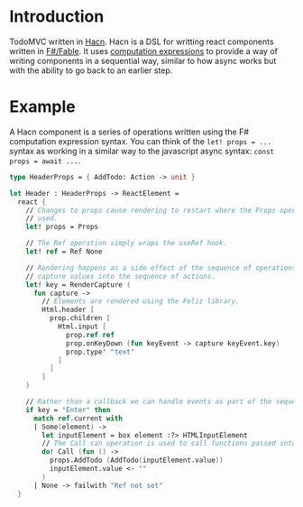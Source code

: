 # Introduction

TodoMVC written in [Hacn](https://github.com/pj/hacn). Hacn is a DSL for writting react components written in [F#/Fable](https://fable.io). It uses [computation expressions](https://fsharpforfunandprofit.com/series/computation-expressions.html) to provide a way of writing components in a sequential way, similar to how async works but with the ability to go back to an earlier step.

# Example

A Hacn component is a series of operations written using the F# computation expression syntax. You can think of the `let! props = ...` syntax as working in a similar way to the javascript async syntax: `const props = await ...`.

```fsharp
type HeaderProps = { AddTodo: Action -> unit }

let Header : HeaderProps -> ReactElement = 
  react {
    // Changes to props cause rendering to restart where the Props operation is
    // used.
    let! props = Props

    // The Ref operation simply wraps the useRef hook.
    let! ref = Ref None

    // Rendering happens as a side effect of the sequence of operations and can
    // capture values into the sequence of actions.
    let! key = RenderCapture (
      fun capture ->
        // Elements are rendered using the Feliz library.
        Html.header [
          prop.children [
            Html.input [
              prop.ref ref
              prop.onKeyDown (fun keyEvent -> capture keyEvent.key)
              prop.type' "text"
            ]
          ]
        ]
    )

    // Rather than a callback we can handle events as part of the sequence of operations and then call .
    if key = "Enter" then
      match ref.current with
      | Some(element) -> 
        let inputElement = box element :?> HTMLInputElement
        // The Call can operation is used to call functions passed into props.
        do! Call (fun () -> 
          props.AddTodo (AddTodo(inputElement.value))
          inputElement.value <- ""
        )
      | None -> failwith "Ref not set"
  }
```